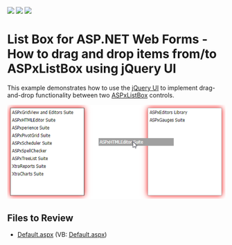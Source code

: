 <!-- default badges list -->
![](https://img.shields.io/endpoint?url=https://codecentral.devexpress.com/api/v1/VersionRange/128531537/18.1.3%2B)
[![](https://img.shields.io/badge/Open_in_DevExpress_Support_Center-FF7200?style=flat-square&logo=DevExpress&logoColor=white)](https://supportcenter.devexpress.com/ticket/details/E3417)
[![](https://img.shields.io/badge/📖_How_to_use_DevExpress_Examples-e9f6fc?style=flat-square)](https://docs.devexpress.com/GeneralInformation/403183)
<!-- default badges end -->

# List Box for ASP.NET Web Forms - How to drag and drop items from/to ASPxListBox using jQuery UI

This example demonstrates how to use the [jQuery UI](https://jqueryui.com/) to implement drag-and-drop functionality between two [ASPxListBox](https://docs.devexpress.com/AspNet/DevExpress.Web.ASPxListBox) controls.

![](drag-items-between-listboxes.png)

## Files to Review

* [Default.aspx](./CS/WebSite/Default.aspx) (VB: [Default.aspx](./VB/WebSite/Default.aspx))
